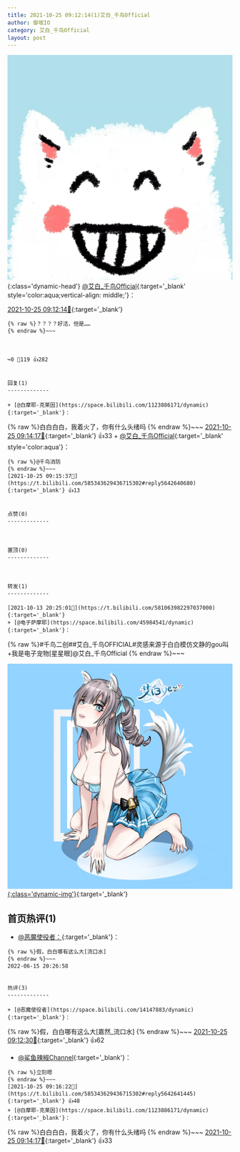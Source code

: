 ```yaml
---
title: 2021-10-25 09:12:14(1)艾白_千鸟Official
author: 御坂IO
category: 艾白_千鸟Official
layout: post
---
```


![img](/images/9ae8b9445fd0665cc014d9080156a45271be73c6.jpg){:class='dynamic-head'}
[@艾白_千鸟Official](https://space.bilibili.com/334537711/dynamic){:target='_blank' style='color:aqua;vertical-align: middle;'}：

[2021-10-25 09:12:14🔗](https://t.bilibili.com/585343629436715302){:target='_blank'}

~~~
{% raw %}？？？？好活，但是……
{% endraw %}~~~



↪️0 💬119 👍282


回复(1)
-------------

+ [@白摩耶-克莱因](https://space.bilibili.com/1123886171/dynamic){:target='_blank'}：
~~~
{% raw %}白白白白，我着火了，你有什么头绪吗
{% endraw %}~~~
[2021-10-25 09:14:17🔗](https://t.bilibili.com/585343629436715302#reply5642632679){:target='_blank'} 👍33
    + [@艾白_千鸟Official](https://space.bilibili.com/334537711/dynamic){:target='_blank' style='color:aqua'}：
~~~
{% raw %}@千鸟消防
{% endraw %}~~~
[2021-10-25 09:15:37🔗](https://t.bilibili.com/585343629436715302#reply5642640680){:target='_blank'} 👍13


点赞(0)
-------------



置顶(0)
-------------



转发(1)
-------------

[2021-10-13 20:25:01🔗](https://t.bilibili.com/581063982297037000){:target='_blank'}
+ [@电子萨摩耶](https://space.bilibili.com/45984541/dynamic){:target='_blank'}：
~~~
{% raw %}#千鸟二创##艾白_千鸟OFFICIAL#灵感来源于白白模仿文静的gou叫+我是电子宠物[星星眼]@艾白_千鸟Official 
{% endraw %}~~~


[![img](/images/58266e589d2cc884216029db1a17cb7e1fd2e587.jpg){:class='dynamic-img'}](/images/58266e589d2cc884216029db1a17cb7e1fd2e587.jpg){:target='_blank'}




首页热评(1)
-------------

+ [@恶魔使役者：](https://space.bilibili.com/14147883/dynamic){:target='_blank'}：
~~~
{% raw %}假，白白哪有这么大[流口水]
{% endraw %}~~~
2022-06-15 20:26:58


热评(3)
-------------

+ [@恶魔使役者](https://space.bilibili.com/14147883/dynamic){:target='_blank'}：
~~~
{% raw %}假，白白哪有这么大[嘉然_流口水]
{% endraw %}~~~
[2021-10-25 09:12:30🔗](https://t.bilibili.com/585343629436715302#reply5642622512){:target='_blank'} 👍62
+ [@鲨鱼辣椒Channel](https://space.bilibili.com/178219872/dynamic){:target='_blank'}：
~~~
{% raw %}立刻嗯
{% endraw %}~~~
[2021-10-25 09:16:22🔗](https://t.bilibili.com/585343629436715302#reply5642641445){:target='_blank'} 👍48
+ [@白摩耶-克莱因](https://space.bilibili.com/1123886171/dynamic){:target='_blank'}：
~~~
{% raw %}白白白白，我着火了，你有什么头绪吗
{% endraw %}~~~
[2021-10-25 09:14:17🔗](https://t.bilibili.com/585343629436715302#reply5642632679){:target='_blank'} 👍33


